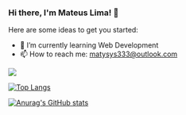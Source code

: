 ### Hi there, I'm Mateus Lima! 👋

Here are some ideas to get you started:

- 🌱 I’m currently learning Web Development
- 📫 How to reach me: matysys333@outlook.com

![](https://komarev.com/ghpvc/?username=Matysys&style=for-the-badge&color=blueviolet)

[![Top Langs](https://github-readme-stats.vercel.app/api/top-langs/?username=Matysys&show_icons=true&theme=midnight-purple)](https://github.com/anuraghazra/github-readme-stats)

[![Anurag's GitHub stats](https://github-readme-stats.vercel.app/api?username=Matysys&show_icons=true&theme=midnight-purple)](https://github.com/anuraghazra/github-readme-stats)
